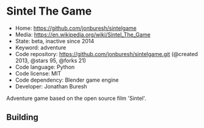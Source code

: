 # Sintel The Game

- Home: https://github.com/jonburesh/sintelgame
- Media: https://en.wikipedia.org/wiki/Sintel_The_Game
- State: beta, inactive since 2014
- Keyword: adventure
- Code repository: https://github.com/jonburesh/sintelgame.git (@created 2013, @stars 95, @forks 21)
- Code language: Python
- Code license: MIT
- Code dependency: Blender game engine
- Developer: Jonathan Buresh

Adventure game based on the open source film 'Sintel'.

## Building
